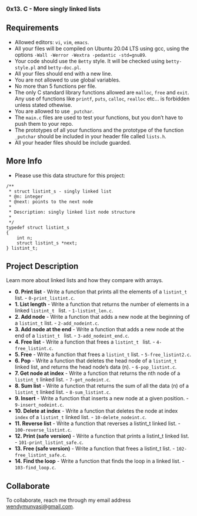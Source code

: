 ### 0x13. C - More singly linked lists

##  Requirements
*   Allowed editors: `vi`, `vim`, `emacs`.
*   All your files will be compiled on Ubuntu 20.04 LTS using gcc, using the options `-Wall -Werror -Wextra -pedantic -std=gnu89`.
*   Your code should use the `Betty` style. It will be checked using `betty-style.pl` and `betty-doc.pl`.
*   All your files should end with a new line.
*   You are not allowed to use global variables.
*   No more than 5 functions per file.
*   The only C standard library functions allowed are `malloc`, `free` and `exit`. Any use of functions like `printf`, `puts`, `calloc`, `realloc` etc… is forbidden unless stated othewise.
*   You are allowed to use `_putchar`.
*   The `main.c` files are used to test your functions, but you don’t have to push them to your repo.
*   The prototypes of all your functions and the prototype of the function `_putchar` should be included in your header file called `lists.h`.
*   All your header files should be include guarded.

##  More Info
*   Please use this data structure for this project:
```
/**
 * struct listint_s - singly linked list
 * @n: integer
 * @next: points to the next node
 *
 * Description: singly linked list node structure
 * 
 */
typedef struct listint_s
{
    int n;
    struct listint_s *next;
} listint_t;
```


## Project Description
Learn more about linked lists and how they compare with arrays.

* **0. Print list** - Write a function that prints all the elements of a `listint_t` list. - `0-print_listint.c`.
* **1. List length** - Write a function that returns the number of elements in a linked `listint_t ` list. - `1-listint_len.c`.
* **2. Add node** - Write a function that adds a new node at the beginning  of a `listint_t` list. - `2-add_nodeint.c`.
* **3. Add node at the end** - Write a function that adds a new node at the end of a `listint_t ` list. - `3-add_nodeint_end.c`.
* **4. Free list** - Write a function that frees a `listint_t ` list. - `4-free_listint.c`.
* **5. Free** - Write a function that frees a `listint_t` list. - `5-free_listint2.c`.
* **6. Pop** - Write a function that deletes the head node of a `listint_t` linked list, and returns the head node’s data (n). - `6-pop_listint.c`.
* **7. Get node at index** - Write a function that returns the nth node of a `listint_t` linked list. - `7-get_nodeint.c`.
* **8. Sum list** - Write a function that returns the sum of all the data (n) of a `listint_t` linked list. - `8-sum_listint.c`.
* **9. Insert** - Write a function that inserts a new node at a given position. - `9-insert_nodeint.c`.
* **10. Delete at index** - Write a function that deletes the node at index `index` of a `listint_t` linked list. - `10-delete_nodeint.c`.
* **11. Reverse list** - Write a function that reverses a listint_t linked list. - `100-reverse_listint.c`.
* **12. Print (safe version)** - Write a function that prints a listint_t linked list. - `101-print_listint_safe.c`.
* **13. Free (safe version)** - Write a function that frees a listint_t list. - `102-free_listint_safe.c`.
* **14. Find the loop** - Write a function that finds the loop in a linked list. - `103-find_loop.c`.


## Collaborate

To collaborate, reach me through my email address wendymunyasi@gmail.com.
